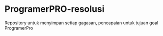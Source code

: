 # ProgramerPRO-resolusi
Repository untuk menyimpan setiap gagasan, pencapaian untuk tujuan goal ProgramerPro
